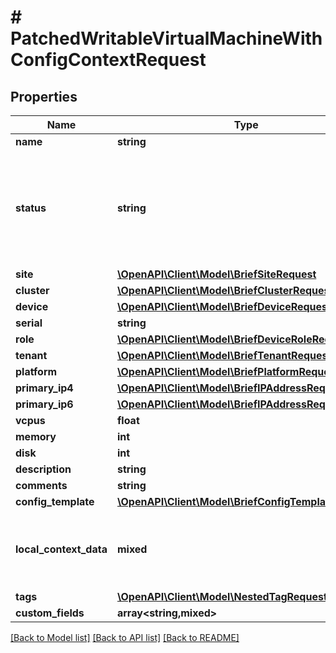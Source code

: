 # # PatchedWritableVirtualMachineWithConfigContextRequest

## Properties

Name | Type | Description | Notes
------------ | ------------- | ------------- | -------------
**name** | **string** |  | [optional]
**status** | **string** | * &#x60;offline&#x60; - Offline * &#x60;active&#x60; - Active * &#x60;planned&#x60; - Planned * &#x60;staged&#x60; - Staged * &#x60;failed&#x60; - Failed * &#x60;decommissioning&#x60; - Decommissioning | [optional]
**site** | [**\OpenAPI\Client\Model\BriefSiteRequest**](BriefSiteRequest.md) |  | [optional]
**cluster** | [**\OpenAPI\Client\Model\BriefClusterRequest**](BriefClusterRequest.md) |  | [optional]
**device** | [**\OpenAPI\Client\Model\BriefDeviceRequest**](BriefDeviceRequest.md) |  | [optional]
**serial** | **string** |  | [optional]
**role** | [**\OpenAPI\Client\Model\BriefDeviceRoleRequest**](BriefDeviceRoleRequest.md) |  | [optional]
**tenant** | [**\OpenAPI\Client\Model\BriefTenantRequest**](BriefTenantRequest.md) |  | [optional]
**platform** | [**\OpenAPI\Client\Model\BriefPlatformRequest**](BriefPlatformRequest.md) |  | [optional]
**primary_ip4** | [**\OpenAPI\Client\Model\BriefIPAddressRequest**](BriefIPAddressRequest.md) |  | [optional]
**primary_ip6** | [**\OpenAPI\Client\Model\BriefIPAddressRequest**](BriefIPAddressRequest.md) |  | [optional]
**vcpus** | **float** |  | [optional]
**memory** | **int** |  | [optional]
**disk** | **int** |  | [optional]
**description** | **string** |  | [optional]
**comments** | **string** |  | [optional]
**config_template** | [**\OpenAPI\Client\Model\BriefConfigTemplateRequest**](BriefConfigTemplateRequest.md) |  | [optional]
**local_context_data** | **mixed** | Local config context data takes precedence over source contexts in the final rendered config context | [optional]
**tags** | [**\OpenAPI\Client\Model\NestedTagRequest[]**](NestedTagRequest.md) |  | [optional]
**custom_fields** | **array<string,mixed>** |  | [optional]

[[Back to Model list]](../../README.md#models) [[Back to API list]](../../README.md#endpoints) [[Back to README]](../../README.md)
